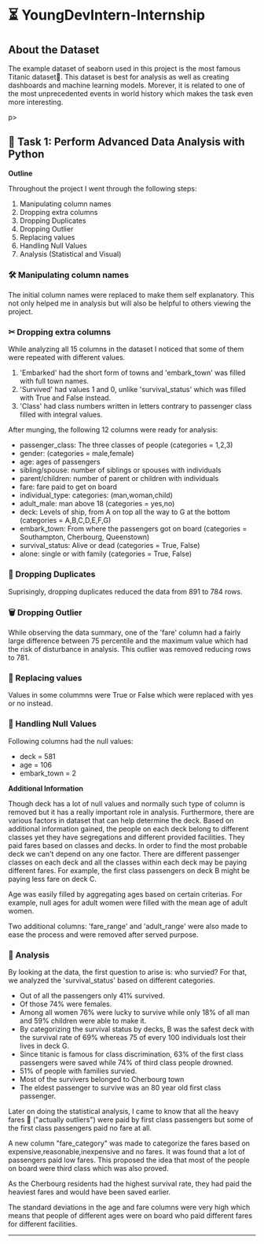 # ⏳ YoungDevIntern-Internship

## About the Dataset
<p>The example dataset of seaborn used in this project is the most famous Titanic dataset🚢. This dataset is best for analysis as well as creating dashboards and machine learning models. Morever, it is related to one of the most unprecedented events in world history which makes the task even more interesting.</p>p>

## 📝 Task 1: Perform Advanced Data Analysis with Python

<b>Outline</b>
<p>Throughout the project I went through the following steps:</p>
<ol>
     <li>Manipulating column names</li>
     <li>Dropping extra columns</li> 
     <li>Dropping Duplicates</li>  
     <li>Dropping Outlier</li> 
     <li>Replacing values</li> 
     <li>Handling Null Values</li>
     <li>Analysis (Statistical and Visual)</li>
     </ol>

### 🛠 Manipulating column names     
<p>The initial column names were replaced to make them self explanatory. This not only helped me in analysis but will also be helpful to others viewing the project.</p>

### ✂ Dropping extra columns
<p>While analyzing all 15 columns in the dataset I noticed that some of them were repeated with different values.</p>
<ol>
     <li>'Embarked' had the short form of towns and 'embark_town' was filled with full town names.</li>
     <li>'Survived' had values 1 and 0, unlike 'survival_status' which was filled with True and False instead.</li>
     <li>'Class' had class numbers written in letters contrary to passenger class filled with integral values.</li></ol>
    
<p>After munging, the following 12 columns were ready for analysis:</p>
<ul><li>passenger_class:  The three classes of people (categories = 1,2,3)</li>
     <li>gender: (categories = male,female)</li>
     <li>age: ages of passengers</li>
     <li>sibling/spouse: number of siblings or spouses with individuals</li>
     <li>parent/children: number of parent or children with individuals</li>
     <li>fare: fare paid to get on board</li>
     <li>individual_type: categories: (man,woman,child)</li>
     <li>adult_male: man above 18 (categories = yes,no)</li>
     <li>deck: Levels of ship, from A on top all the way to G at the bottom (categories = A,B,C,D,E,F,G)</li>
     <li>embark_town: From where the passengers got on board (categories = Southampton, Cherbourg, Queenstown)</li>
     <li>survival_status: Alive or dead (categories = True, False)</li>
     <li>alone: single or with family (categories = True, False)</li>
</ul>

### 🧨 Dropping Duplicates 
<p>Suprisingly, dropping duplicates reduced the data from 891 to 784 rows.</p>

### 🗑 Dropping Outlier
<p>While observing the data summary, one of the 'fare' column had a fairly large difference between 75 percentile and the maximum value which had the risk of disturbance in analysis. This outlier was removed reducing rows to 781.</p>
  
### 🔗 Replacing values 
<p>Values in some colummns were True or False which were replaced with yes or no instead.</p>

### 🔩 Handling Null Values
<p>Following columns had the null values:</p>
<ul>
     <li>deck = 581</li>
     <li>age = 106</li>
     <li>embark_town = 2</li>
</ul>
<b>Additional Information</b>
<p></p>
<p>Though deck has a lot of null values and normally such type of column is removed but it has a really important role in analysis. Furthermore, there are various factors in dataset that can help determine the deck.
Based on additional information gained, the people on each deck belong to different classes yet they have segregations and different provided facilities.    
They paid fares based on classes and decks. In order to find the most probable deck we can't depend on any one factor. There are different passenger classes on each deck and all the classes within each deck may be paying different fares. For example, the first class passengers on deck B might be paying less fare on deck C.</p>

<p>Age was easily filled by aggregating ages based on certain criterias. For example, null ages for adult women were filled with the mean age of adult women.</p>

<p>Two additional columns: 'fare_range' and 'adult_range' were also made to ease the process and were removed after served purpose.</p>

### 🧪 Analysis
<p>By looking at the data, the first question to arise is: who survied?
For that, we analyzed the 'survival_status' based on different categories.</p>
<ul>
     <li>Out of all the passengers only 41% survived.</li>
     <li>Of those 74% were females.</li>
     <li>Among all women 76% were lucky to survive while only 18% of all man and 59% children were able to make it.</li>
     <li>By categorizing the survival status by decks, B was the safest deck with the survival rate of 69% whereas 75 of every 100 individuals lost their 
      lives in deck G.</li>
     <li>Since titanic is famous for class discrimination, 63% of the first class passengers were saved while 74% of third class people drowned.</li>
     <li>51% of people with families survied.</li>
     <li>Most of the survivers belonged to Cherbourg town</li>
     <li>The eldest passenger to survive was an 80 year old first class passenger.</li>
</ul>
<p>Later on doing the statistical analysis, I came to know that
all the heavy fares 💸 ("actually outliers") were paid by first class passengers but some of the first class passengers paid no fare at all.</p>
<p>A new column "fare_category" was made to categorize the fares based on expensive,reasonable,inexpensive and no fares. It was found that a lot of passengers paid low fares. This proposed the idea that most of the people on board were third class which was also proved.</p>
<p>As the Cherbourg residents had the highest survival rate, they had paid the heaviest fares and would have been saved earlier.</p>
<p>The standard deviations in the age and fare columns were very high which means that people of different ages were on board who paid different fares for different facilities.</p>
<hr>







 
